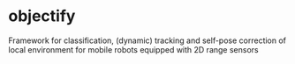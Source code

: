 objectify
=========

Framework for classification, (dynamic) tracking and self-pose correction of local environment for mobile robots equipped with 2D range sensors
